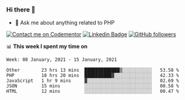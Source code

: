 ### Hi there 👋

<!--
**mustafaculban/mustafaculban** is a ✨ _special_ ✨ repository because its `README.md` (this file) appears on your GitHub profile.

Here are some ideas to get you started:

- 🌱 I’m currently learning ...
- 👯 I’m looking to collaborate on ...
- 🤔 I’m looking for help with ...
- 📫 How to reach me: ...
- 😄 Pronouns: ...
- ⚡ Fun fact: ...

-->
- 💬 Ask me about anything related to PHP

[![Contact me on Codementor](https://www.codementor.io/m-badges/karamusluk/book-session.svg)](https://www.codementor.io/@karamusluk?refer=badge)
[![Linkedin Badge](https://img.shields.io/badge/-Mustafa%20Culban-blue?style=social&logo=Linkedin&logoColor=blue&link=https://www.linkedin.com/in/mustafaculban/)](https://www.linkedin.com/in/mustafaculban/) 
[![GitHub followers](https://img.shields.io/github/followers/karamusluk?label=Follow&style=social)](https://github.com/karamusluk/?tab=follow)


📊 **This week I spent my time on**
<!--START_SECTION:waka-->
```text
Week: 08 January, 2021 - 15 January, 2021

Other        23 hrs 13 mins  █████████████▒░░░░░░░░░░░   53.58 % 
PHP          18 hrs 20 mins  ██████████▓░░░░░░░░░░░░░░   42.33 % 
JavaScript   1 hr 9 mins     ▓░░░░░░░░░░░░░░░░░░░░░░░░   02.69 % 
JSON         15 mins         ░░░░░░░░░░░░░░░░░░░░░░░░░   00.58 % 
HTML         12 mins         ░░░░░░░░░░░░░░░░░░░░░░░░░   00.47 % 
```
<!--END_SECTION:waka-->


